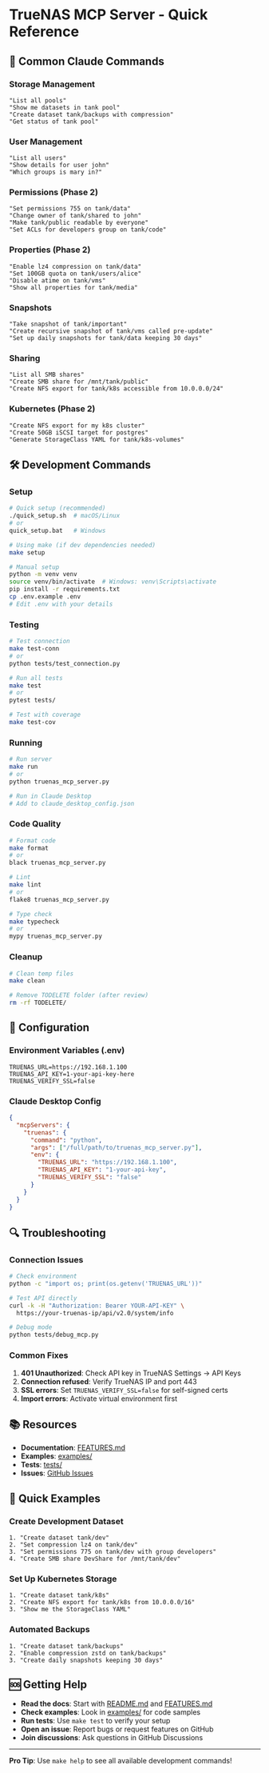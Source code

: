 # TrueNAS MCP Server - Quick Reference

## 🚀 Common Claude Commands

### Storage Management
```
"List all pools"
"Show me datasets in tank pool"
"Create dataset tank/backups with compression"
"Get status of tank pool"
```

### User Management
```
"List all users"
"Show details for user john"
"Which groups is mary in?"
```

### Permissions (Phase 2)
```
"Set permissions 755 on tank/data"
"Change owner of tank/shared to john"
"Make tank/public readable by everyone"
"Set ACLs for developers group on tank/code"
```

### Properties (Phase 2)
```
"Enable lz4 compression on tank/data"
"Set 100GB quota on tank/users/alice"
"Disable atime on tank/vms"
"Show all properties for tank/media"
```

### Snapshots
```
"Take snapshot of tank/important"
"Create recursive snapshot of tank/vms called pre-update"
"Set up daily snapshots for tank/data keeping 30 days"
```

### Sharing
```
"List all SMB shares"
"Create SMB share for /mnt/tank/public"
"Create NFS export for tank/k8s accessible from 10.0.0.0/24"
```

### Kubernetes (Phase 2)
```
"Create NFS export for my k8s cluster"
"Create 50GB iSCSI target for postgres"
"Generate StorageClass YAML for tank/k8s-volumes"
```

## 🛠️ Development Commands

### Setup
```bash
# Quick setup (recommended)
./quick_setup.sh  # macOS/Linux
# or
quick_setup.bat   # Windows

# Using make (if dev dependencies needed)
make setup

# Manual setup
python -m venv venv
source venv/bin/activate  # Windows: venv\Scripts\activate
pip install -r requirements.txt
cp .env.example .env
# Edit .env with your details
```

### Testing
```bash
# Test connection
make test-conn
# or
python tests/test_connection.py

# Run all tests
make test
# or
pytest tests/

# Test with coverage
make test-cov
```

### Running
```bash
# Run server
make run
# or
python truenas_mcp_server.py

# Run in Claude Desktop
# Add to claude_desktop_config.json
```

### Code Quality
```bash
# Format code
make format
# or
black truenas_mcp_server.py

# Lint
make lint
# or
flake8 truenas_mcp_server.py

# Type check
make typecheck
# or
mypy truenas_mcp_server.py
```

### Cleanup
```bash
# Clean temp files
make clean

# Remove TODELETE folder (after review)
rm -rf TODELETE/
```

## 📝 Configuration

### Environment Variables (.env)
```env
TRUENAS_URL=https://192.168.1.100
TRUENAS_API_KEY=1-your-api-key-here
TRUENAS_VERIFY_SSL=false
```

### Claude Desktop Config
```json
{
  "mcpServers": {
    "truenas": {
      "command": "python",
      "args": ["/full/path/to/truenas_mcp_server.py"],
      "env": {
        "TRUENAS_URL": "https://192.168.1.100",
        "TRUENAS_API_KEY": "1-your-api-key",
        "TRUENAS_VERIFY_SSL": "false"
      }
    }
  }
}
```

## 🔍 Troubleshooting

### Connection Issues
```bash
# Check environment
python -c "import os; print(os.getenv('TRUENAS_URL'))"

# Test API directly
curl -k -H "Authorization: Bearer YOUR-API-KEY" \
  https://your-truenas-ip/api/v2.0/system/info

# Debug mode
python tests/debug_mcp.py
```

### Common Fixes
1. **401 Unauthorized**: Check API key in TrueNAS Settings → API Keys
2. **Connection refused**: Verify TrueNAS IP and port 443
3. **SSL errors**: Set `TRUENAS_VERIFY_SSL=false` for self-signed certs
4. **Import errors**: Activate virtual environment first

## 📚 Resources

- **Documentation**: [FEATURES.md](FEATURES.md)
- **Examples**: [examples/](examples/)
- **Tests**: [tests/](tests/)
- **Issues**: [GitHub Issues](https://github.com/vespo92/TrueNasCoreMCP/issues)

## 🎯 Quick Examples

### Create Development Dataset
```
1. "Create dataset tank/dev"
2. "Set compression lz4 on tank/dev"
3. "Set permissions 775 on tank/dev with group developers"
4. "Create SMB share DevShare for /mnt/tank/dev"
```

### Set Up Kubernetes Storage
```
1. "Create dataset tank/k8s"
2. "Create NFS export for tank/k8s from 10.0.0.0/16"
3. "Show me the StorageClass YAML"
```

### Automated Backups
```
1. "Create dataset tank/backups"
2. "Enable compression zstd on tank/backups"
3. "Create daily snapshots keeping 30 days"
```

## 🆘 Getting Help

- **Read the docs**: Start with [README.md](README.md) and [FEATURES.md](FEATURES.md)
- **Check examples**: Look in [examples/](examples/) for code samples
- **Run tests**: Use `make test` to verify your setup
- **Open an issue**: Report bugs or request features on GitHub
- **Join discussions**: Ask questions in GitHub Discussions

---

**Pro Tip**: Use `make help` to see all available development commands!
